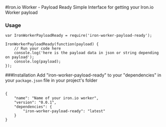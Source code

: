 #Iron.io Worker - Payload Ready
Simple Interface for getting your Iron.io Worker payload

### Usage
```
var IronWorkerPayloadReady = require('iron-worker-payload-ready');

IronWorkerPayloadReady(function(payload) {
	// Run your code here
	console.log('here is the payload data in json or string depending on payload');
	console.log(payload);
});
```

###Installation
Add "iron-worker-payload-ready" to your "dependencies" in your `package.json` file in your project's folder

```

{
	"name": "Name of your iron.io worker",
	"version": "0.0.1",
	"dependencies": {
		"iron-worker-payload-ready": "latest"
	}
}
```